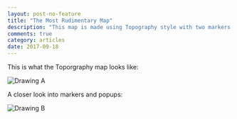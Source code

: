 ```yaml
---
layout: post-no-feature
title: "The Most Rudimentary Map"
description: "This map is made using Topography style with two markers and popups pointing to my home and my high school in Hanoi, Vietnam"
comments: true
category: articles
date: 2017-09-18
---
```


This is what the Toporgraphy map looks like:
 
![Drawing A](https://github.com/DungLe13/DungLe13.github.io/blob/master/images/whole-map.png)
 
A closer look into markers and popups:

![Drawing B](https://github.com/DungLe13/DungLe13.github.io/blob/master/images/DungMap-wk2.png)

